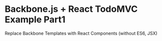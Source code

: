 # Backbone.js + React TodoMVC Example Part1

Replace Backbone Templates with React Components (without ES6, JSX)
